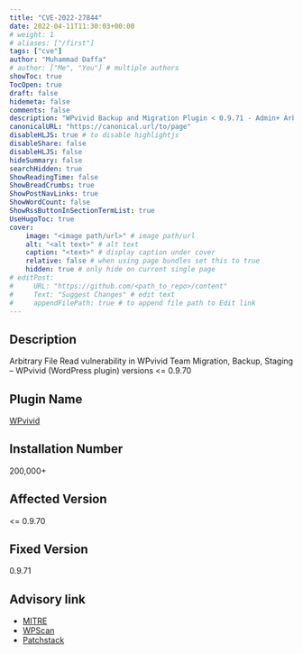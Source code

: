 ```yaml
---
title: "CVE-2022-27844"
date: 2022-04-11T11:30:03+00:00
# weight: 1
# aliases: ["/first"]
tags: ["cve"]
author: "Muhammad Daffa"
# author: ["Me", "You"] # multiple authors
showToc: true
TocOpen: true
draft: false
hidemeta: false
comments: false
description: "WPvivid Backup and Migration Plugin < 0.9.71 - Admin+ Arbitrary File Download"
canonicalURL: "https://canonical.url/to/page"
disableHLJS: true # to disable highlightjs
disableShare: false
disableHLJS: false
hideSummary: false
searchHidden: true
ShowReadingTime: false
ShowBreadCrumbs: true
ShowPostNavLinks: true
ShowWordCount: false
ShowRssButtonInSectionTermList: true
UseHugoToc: true
cover:
    image: "<image path/url>" # image path/url
    alt: "<alt text>" # alt text
    caption: "<text>" # display caption under cover
    relative: false # when using page bundles set this to true
    hidden: true # only hide on current single page
# editPost:
#     URL: "https://github.com/<path_to_repo>/content"
#     Text: "Suggest Changes" # edit text
#     appendFilePath: true # to append file path to Edit link
---
```

## Description
Arbitrary File Read vulnerability in WPvivid Team Migration, Backup, Staging – WPvivid (WordPress plugin) versions <= 0.9.70

## Plugin Name
[WPvivid](https://wordpress.org/plugins/wpvivid-backup-restore/)

## Installation Number
200,000+

## Affected Version
<= 0.9.70

## Fixed Version
0.9.71

## Advisory link
  * [MITRE](https://cve.mitre.org/cgi-bin/cvename.cgi?name=CVE-2022-27844)
  * [WPScan](https://wpscan.com/vulnerability/e15703bd-d23d-46fc-8fc9-a3c6d851df0a)
  * [Patchstack](https://patchstack.com/database/vulnerability/wpvivid-backuprestore/wordpress-wpvivid-plugin-0-9-70-arbitrary-file-read-vulnerability)

